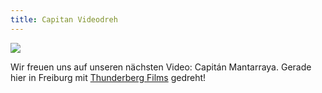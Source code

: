 ```yaml
---
title: Capitan Videodreh
---
```


<a href="https://www.facebook.com/ElFlechaNegra/photos/a.1417472981888061.1073741831.1387897221512304/1721478861487470/?type=3&theater">
<img src="/img/news/flecha-capitan-schlossberg@1x.jpg 512w"
  srcset="/img/news/flecha-capitan-schlossberg@2x.jpg 1024w, /img/news/flecha-capitan-schlossberg@4x.jpg 2048w"
  sizes="(min-width: 736px) 700px, 100vw">
</a>

Wir freuen uns auf unseren nächsten Video: Capitán Mantarraya. Gerade hier in Freiburg mit [Thunderberg Films](https://www.facebook.com/thunderbergfilms/) gedreht!
